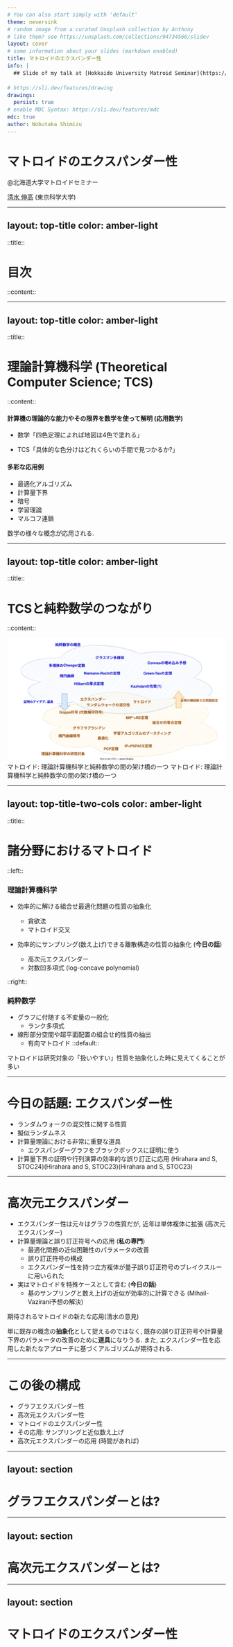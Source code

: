 ```yaml
---
# You can also start simply with 'default'
theme: neversink
# random image from a curated Unsplash collection by Anthony
# like them? see https://unsplash.com/collections/94734566/slidev
layout: cover
# some information about your slides (markdown enabled)
title: マトロイドのエクスパンダー性
info: |
  ## Slide of my talk at [Hokkaido University Matroid Seminar](https://sites.google.com/view/matroid-seminar/), held at March 28

# https://sli.dev/features/drawing
drawings:
  persist: true
# enable MDC Syntax: https://sli.dev/features/mdc
mdc: true
author: Nobutaka Shimizu
---
```


# マトロイドのエクスパンダー性

@北海道大学マトロイドセミナー

  [清水 伸高](https://sites.google.com/view/nobutaka-shimizu/home) (東京科学大学)


<!--
The last comment block of each slide will be treated as slide notes. It will be visible and editable in Presenter Mode along with the slide. [Read more in the docs](https://sli.dev/guide/syntax.html#notes)
-->

---
layout: top-title
color: amber-light
---
::title::

# 目次

::content::

<Toc minDepth="1" maxDepth="1" />

---
layout: top-title
color: amber-light
---

::title::

# 理論計算機科学 (Theoretical Computer Science; TCS)

::content::

#### 計算機の理論的な能力やその限界を数学を使って解明 (応用数学)

- 数学「四色定理によれば地図は4色で塗れる」

- TCS「具体的な色分けはどれくらいの手間で見つかるか?」


#### 多彩な応用例

- 最適化アルゴリズム
- 計算量下界
- 暗号
- 学習理論
- マルコフ連鎖

数学の様々な概念が応用される. 

---
layout: top-title
color: amber-light
---

::title::

# TCSと純粋数学のつながり

::content::

<div class="flex justify-center">
<img src="/images/TCS_and_math.svg" alt="TCSと純粋数学の関係" class="w-170"/>
</div>

<div class="text-center mt-4 text-xl font-bold">
マトロイド: 理論計算機科学と純粋数学の間の架け橋の一つ
マトロイド: 理論計算機科学と純粋数学の間の架け橋の一つ
</div>

---
layout: top-title-two-cols
color: amber-light
---

::title::

# 諸分野におけるマトロイド


::left::

### 理論計算機科学

- 効率的に解ける組合せ最適化問題の性質の抽象化
  - 貪欲法
  - マトロイド交叉

- 効率的にサンプリング(数え上げ)できる離散構造の性質の抽象化 (**今日の話**)
  - 高次元エクスパンダー
  - 対数凹多項式 (log-concave polynomial)

::right::

### 純粋数学

- グラフに付随する不変量の一般化
  - ランク多項式
- 線形部分空間や超平面配置の組合せ的性質の抽出
  - 有向マトロイド
::default::

<div class="text-center">
<div class="rounded-lg border-2 border-gray-300 p-4 max-w-2xl mx-auto">
マトロイドは研究対象の「扱いやすい」性質を抽象化した時に見えてくることが多い
</div>
</div>



---

# 今日の話題: エクスパンダー性

- ランダムウォークの混交性に関する性質
- 擬似ランダムネス
- 計算量理論における非常に重要な道具
  - エクスパンダーグラフをブラックボックスに証明に使う
- 計算量下界の証明や行列演算の効率的な誤り訂正に応用 (Hirahara and S, STOC24)(Hirahara and S, STOC23)(Hirahara and S, STOC23)

---

# 高次元エクスパンダー

- エクスパンダー性は元々はグラフの性質だが, 近年は単体複体に拡張 (高次元エクスパンダー)
- 計算量理論と誤り訂正符号への応用 (**私の専門**)
  - 最適化問題の近似困難性のパラメータの改善
  - 誤り訂正符号の構成
  - エクスパンダー性を持つ立方複体が量子誤り訂正符号のブレイクスルーに用いられた
- 実はマトロイドを特殊ケースとして含む (**今日の話**)
  - 基のサンプリングと数え上げの近似が効率的に計算できる (Mihail-Vazirani予想の解決)

<div class="rounded-lg border-2 border-gray-300 p-4 max-w-2xl mx-auto text-center">
期待されるマトロイドの新たな応用(清水の意見)

単に既存の概念の<strong>抽象化</strong>として捉えるのではなく, 既存の誤り訂正符号や計算量下界のパラメータの改善のために<strong>道具</strong>になりうる.
また, エクスパンダー性を応用した新たなアプローチに基づくアルゴリズムが期待される.
</div>

---

# この後の構成

- グラフエクスパンダー性
- 高次元エクスパンダー性
- マトロイドのエクスパンダー性
- その応用: サンプリングと近似数え上げ
- 高次元エクスパンダーの応用 (時間があれば)

---
layout: section
---

# グラフエクスパンダーとは?


---
layout: section
---

# 高次元エクスパンダーとは?

---
layout: section
---

# マトロイドのエクスパンダー性



